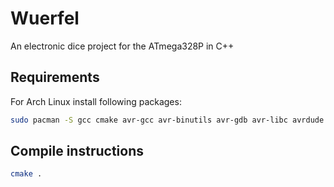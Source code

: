 # Wuerfel

An electronic dice project for the ATmega328P in C++ 

## Requirements

For Arch Linux install following packages:

```bash
sudo pacman -S gcc cmake avr-gcc avr-binutils avr-gdb avr-libc avrdude simavr arduino-avr-core
```

## Compile instructions

```bash
cmake .
```